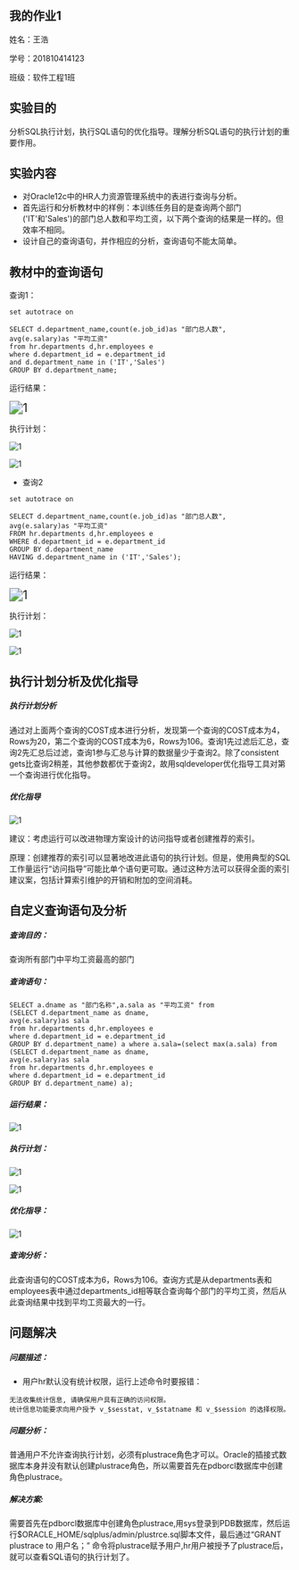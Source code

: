 ## 我的作业1

姓名：王浩

学号：201810414123

班级：软件工程1班

## 实验目的

分析SQL执行计划，执行SQL语句的优化指导。理解分析SQL语句的执行计划的重要作用。

## 实验内容

- 对Oracle12c中的HR人力资源管理系统中的表进行查询与分析。
- 首先运行和分析教材中的样例：本训练任务目的是查询两个部门('IT'和'Sales')的部门总人数和平均工资，以下两个查询的结果是一样的。但效率不相同。
- 设计自己的查询语句，并作相应的分析，查询语句不能太简单。

## 教材中的查询语句

查询1：

```
set autotrace on

SELECT d.department_name,count(e.job_id)as "部门总人数",
avg(e.salary)as "平均工资"
from hr.departments d,hr.employees e
where d.department_id = e.department_id
and d.department_name in ('IT','Sales')
GROUP BY d.department_name;
```

运行结果：

<img src="查询1运行结果.PNG" alt="1" style="zoom:150%;" />

执行计划：

![1](查询1计划1.PNG)

![1](查询1计划2.PNG)

- 查询2

```
set autotrace on

SELECT d.department_name,count(e.job_id)as "部门总人数",
avg(e.salary)as "平均工资"
FROM hr.departments d,hr.employees e
WHERE d.department_id = e.department_id
GROUP BY d.department_name
HAVING d.department_name in ('IT','Sales');
```

运行结果：

<img src="查询2运行结果.PNG" alt="1" style="zoom:150%;" />

执行计划：

![1](查询2计划1.PNG)

![1](查询2计划2.PNG)

## 执行计划分析及优化指导

##### 执行计划分析

   通过对上面两个查询的COST成本进行分析，发现第一个查询的COST成本为4，Rows为20，第二个查询的COST成本为6，Rows为106。查询1先过滤后汇总，查询2先汇总后过滤，查询1参与汇总与计算的数据量少于查询2。除了consistent gets比查询2稍差，其他参数都优于查询2，故用sqldeveloper优化指导工具对第一个查询进行优化指导。

##### 优化指导

![1](查询1优化指导.PNG)

建议：考虑运行可以改进物理方案设计的访问指导或者创建推荐的索引。

原理：创建推荐的索引可以显著地改进此语句的执行计划。但是，使用典型的SQL工作量运行“访问指导”可能比单个语句更可取。通过这种方法可以获得全面的索引建议案，包括计算索引维护的开销和附加的空间消耗。

## 自定义查询语句及分析

##### 查询目的：

查询所有部门中平均工资最高的部门

##### 查询语句：

```
SELECT a.dname as "部门名称",a.sala as "平均工资" from
(SELECT d.department_name as dname,
avg(e.salary)as sala
from hr.departments d,hr.employees e
where d.department_id = e.department_id
GROUP BY d.department_name) a where a.sala=(select max(a.sala) from (SELECT d.department_name as dname,
avg(e.salary)as sala
from hr.departments d,hr.employees e
where d.department_id = e.department_id
GROUP BY d.department_name) a);
```

##### 运行结果：

![1](查询运行结果.PNG)

##### 执行计划：

![1](查询执行计划1.PNG)

![1](查询执行计划2.PNG)

##### 优化指导：

![1](查询优化指导.PNG)

##### 查询分析：

  此查询语句的COST成本为6，Rows为106。查询方式是从departments表和employees表中通过departments_id相等联合查询每个部门的平均工资，然后从此查询结果中找到平均工资最大的一行。

## 问题解决

##### 问题描述：

- 用户hr默认没有统计权限，运行上述命令时要报错：

```
无法收集统计信息, 请确保用户具有正确的访问权限。
统计信息功能要求向用户授予 v_$sesstat, v_$statname 和 v_$session 的选择权限。
```

##### 问题分析：

  普通用户不允许查询执行计划，必须有plustrace角色才可以。Oracle的插接式数据库本身并没有默认创建plustrace角色，所以需要首先在pdborcl数据库中创建角色plustrace。

##### 解决方案:

  需要首先在pdborcl数据库中创建角色plustrace,用sys登录到PDB数据库，然后运行$ORACLE_HOME/sqlplus/admin/plustrce.sql脚本文件，最后通过“GRANT plustrace to 用户名；” 命令将plustrace赋予用户,hr用户被授予了plustrace后，就可以查看SQL语句的执行计划了。